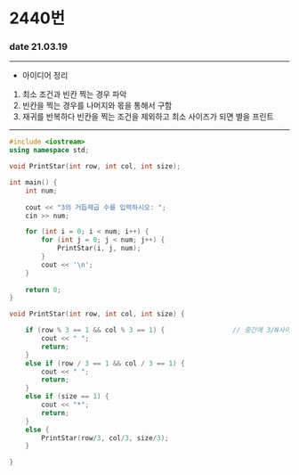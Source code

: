 # 2440번
### date 21.03.19


---
- 아이디어 정리
1. 최소 조건과 빈칸 찍는 경우 파악
2. 빈칸을 찍는 경우를 나머지와 몫을 통해서 구함
3. 재귀를 반복하다 빈칸을 찍는 조건을 제외하고 최소 사이즈가 되면 별을 프린트


---


```c++
#include <iostream>
using namespace std;

void PrintStar(int row, int col, int size);

int main() {
	int num;	
	
	cout << "3의 거듭제곱 수를 입력하시오: ";
	cin >> num;

	for (int i = 0; i < num; i++) {
		for (int j = 0; j < num; j++) {
			PrintStar(i, j, num);
		}
		cout << '\n';
	}
	
	return 0;
}

void PrintStar(int row, int col, int size) {

	if (row % 3 == 1 && col % 3 == 1) {					// 중간에 3/N사이즈 만큼 비는 부분
		cout << " "; 
		return;
	}
	else if (row / 3 == 1 && col / 3 == 1) {
		cout << " ";
		return;
	}
	else if (size == 1) {
		cout << "*";
		return;
	}
	else {
		PrintStar(row/3, col/3, size/3);
	}

}

```